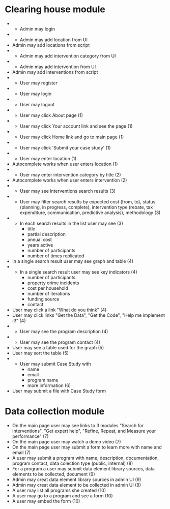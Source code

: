 # Clearing house module

- + Admin may login
- + Admin may add location from UI
- Admin may add locations from script
- + Admin may add intervention category from UI
- + Admin may add intervention from UI
- Admin may add interventions from script
- + User may register
- + User may login
- + User may logout
- + User may click About page (1)
- + User may click Your account link and see the page (1)
- + User may click Home link and go to main page (1)
- + User may click 'Submit your case study' (1)
- + User may enter location (1)
- Autocomplete works when user enters location (1)
- + User may enter intervention category by title (2)
- Autocomplete works when user enters intervention (2)
- + User may see interventions search results (3)
- + User may filter search results by expected cost (from, to), status (planning, in progress, complete), intervention type (rebate, tax expenditure, communication, predictive analysis), methodology (3)
- + In each search results in the list user may see (3)
    - title
    - partial description
    - annual cost
    - years active
    - number of participants
    - number of times replicated
- In a single search result user may see graph and table (4)
- + In a single search result user may see key indicators (4)
    - number of participants
    - property crime incidents
    - cost per household
    - number of iterations
    - funding source
    - contact
- User may click a link "What do you think" (4)
- User may click links "Get the Data", "Get the Code", "Help me implement it!" (4)
- + User may see the program description (4)
- + User may see the program contact (4)
- User may see a table used for the graph (5)
- User may sort the table (5)
- + User may submit Case Study with
    - name
    - email
    - program name
    - more information (6)
- User may submit a file with Case Study form


# Data collection module

- On the main page user may see links to 3 modules "Search for interventions", "Get expert help", "Refine, Repeat, and Measure your performance" (7)
- On the main page user may watch a demo video (7)
- On the main page user may submit a form to learn more with name and email (7)
- A user may submit a program with name, description, documentation, program contact, data colection type (public, internal) (8)
- For a program a user may submit data element library sources, data elements to be collected, document (9)
- Admin may creat data element library sources in admin UI (9)
- Admin may creat data element to be collected in admin UI (9)
- A user may list all programs she created (10)
- A user may go to a program and see a form (10)
- A user may embed the form (10)

